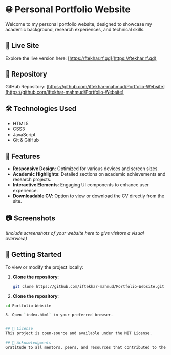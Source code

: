 # 🌐 Personal Portfolio Website

Welcome to my personal portfolio website, designed to showcase my academic background, research experiences, and technical skills.

## 🔗 Live Site

Explore the live version here: [https://ftekhar.rf.gd](https://ftekhar.rf.gd)

## 📁 Repository

GitHub Repository: [https://github.com/iftekhar-mahmud/Portfolio-Website](https://github.com/iftekhar-mahmud/Portfolio-Website)

## 🛠️ Technologies Used

- HTML5
- CSS3
- JavaScript
- Git & GitHub

## 📄 Features

- **Responsive Design**: Optimized for various devices and screen sizes.
- **Academic Highlights**: Detailed sections on academic achievements and research projects.
- **Interactive Elements**: Engaging UI components to enhance user experience.
- **Downloadable CV**: Option to view or download the CV directly from the site.

## 📷 Screenshots

*_(Include screenshots of your website here to give visitors a visual overview.)_*

## 🚀 Getting Started

To view or modify the project locally:

1. **Clone the repository**:
   ```bash
   git clone https://github.com/iftekhar-mahmud/Portfolio-Website.git

2. **Clone the repository**:
  ```bash
  cd Portfolio-Website

3. Open `index.html` in your preferred browser.


## 📄 License
This project is open-source and available under the MIT License.

## 🙌 Acknowledgments
Gratitude to all mentors, peers, and resources that contributed to the development of this portfolio.

